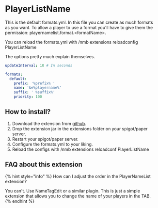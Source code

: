 # PlayerListName

This is the default formats.yml. In this file you can create as much formats as you want. To allow a player to use a format you'll have to give them the permission: playernamelist.format.\<formatName>.

You can reload the formats.yml with /nmb extensions reloadconfig PlayerListName

The options pretty much explain themselves.

```yaml
updateInterval: 10 # In seconds

formats:
  default:
    prefix: '%prefix% '
    name: '&e%playername%'
    suffix: ' %suffix%'
    priority: 100
```

## How to install?

1. Download the extension from [github](https://github.com/ChimpGamer/PlayerListName-Extension).
2. Drop the extension jar in the extensions folder on your spigot/paper server.
3. Restart your spigot/paper server.
4. Configure the formats.yml to your liking.
5. Reload the configs with /nmb extensions reloadconf PlayerListName

## FAQ about this extension

{% hint style="info" %}
How can I adjust the order in the PlayerNameList extension?

You can't. Use NameTagEdit or a similar plugin. This is just a simple extension that allows you to change the name of your players in the TAB.
{% endhint %}
